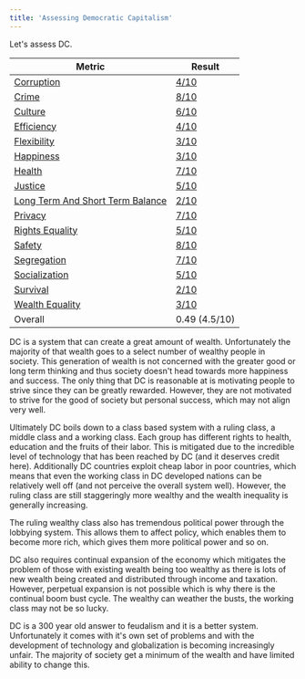 ```yaml
---
title: 'Assessing Democratic Capitalism'
---
```


Let's assess DC.

Metric | Result
--- | ---
[Corruption](../societal-metrics/metrics/corruption) | [4/10](metrics/corruption)
[Crime](../societal-metrics/metrics/crime) | [8/10](metrics/crime)
[Culture](../societal-metrics/metrics/culture) | [6/10](metrics/culture)
[Efficiency](../societal-metrics/metrics/efficiency) | [4/10](metrics/efficiency)
[Flexibility](../societal-metrics/metrics/flexibility) | [3/10](metrics/flexibility)
[Happiness](../societal-metrics/metrics/happiness) | [3/10](metrics/happiness)
[Health](../societal-metrics/metrics/health) | [7/10](metrics/health)
[Justice](../societal-metrics/metrics/justice) | [5/10](metrics/justice)
[Long Term And Short Term Balance](../societal-metrics/metrics/long-term-and-short-term-balance) | [2/10](metrics/long-term-and-short-term-balance)
[Privacy](../societal-metrics/metrics/privacy) | [7/10](metrics/privacy)
[Rights Equality](../societal-metrics/metrics/rights-equality) | [5/10](metrics/rights-equality)
[Safety](../societal-metrics/metrics/safety) | [8/10](metrics/safety)
[Segregation](../societal-metrics/metrics/segregation) | [7/10](metrics/segregation)
[Socialization](../societal-metrics/metrics/socialization) | [5/10](metrics/socialization)
[Survival](../societal-metrics/metrics/survival) | [2/10](metrics/survival)
[Wealth Equality](../societal-metrics/metrics/wealth-equality) | [3/10](metrics/wealth-equality)
Overall | 0.49 (4.5/10)

DC is a system that can create a great amount of wealth. Unfortunately the majority of that wealth goes to a select number of wealthy people in society. This generation of wealth is not concerned with the greater good or long term thinking and thus society doesn't head towards more happiness and success. The only thing that DC is reasonable at is motivating people to strive since they can be greatly rewarded. However, they are not motivated to strive for the good of society but personal success, which may not align very well.

Ultimately DC boils down to a class based system with a ruling class, a middle class and a working class. Each group has different rights to health, education and the fruits of their labor. This is mitigated due to the incredible level of technology that has been reached by DC (and it deserves credit here). Additionally DC countries exploit cheap labor in poor countries, which means that even the working class in DC developed nations can be relatively well off (and not perceive the overall system well). However, the ruling class are still staggeringly more wealthy and the wealth inequality is generally increasing.

The ruling wealthy class also has tremendous political power through the lobbying system. This allows them to affect policy, which enables them to become more rich, which gives them more political power and so on.

DC also requires continual expansion of the economy which mitigates the problem of those with existing wealth being too wealthy as there is lots of new wealth being created and distributed through income and taxation. However, perpetual expansion is not possible which is why there is the continual boom bust cycle. The wealthy can weather the busts, the working class may not be so lucky.

DC is a 300 year old answer to feudalism and it is a better system. Unfortunately it comes with it's own set of problems and with the development of technology and globalization is becoming increasingly unfair. The majority of society get a minimum of the wealth and have limited ability to change this.
